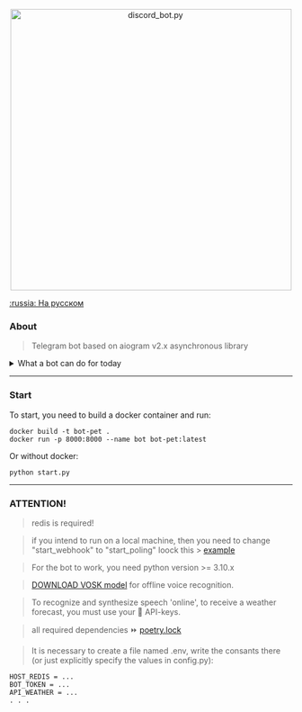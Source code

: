 <p align="center">
  <img alt="discord_bot.py" src="https://i.ibb.co/FX1jp6H/preview-logo.webp" width="500px">
</p>

[:russia: На русском](README.md)
### About

>Telegram bot based on aiogram v2.x asynchronous library 


<details>
 <summary>What a bot can do for today</summary>
<ul>
  <li>Notify about weather :heavy_check_mark:</li>
  <li>Remind me to do something :heavy_check_mark:</li>
  <li>Save passwords :heavy_check_mark:</li>
  <li>Which days are "good" for a haircut :heavy_check_mark:</li>
  <li>Get a horoscope :heavy_check_mark:</li>
</ul>
</details>

***

### Start
To start, you need to build a docker container and run:
```
docker build -t bot-pet .
docker run -p 8000:8000 --name bot bot-pet:latest 
```
Or without docker:
```
python start.py
```

***

### ATTENTION!
> redis is required!

> if you intend to run on a local machine, then you need to change "start_webhook" to "start_poling" loock this > [example](https://github.com/bbt-t/call-support/blob/master/start.py)

> For the bot to work, you need python version >= 3.10.x

> [DOWNLOAD VOSK model](https://alphacephei.com/vosk/models) for offline voice recognition.

> To recognize and synthesize speech 'online', to receive a weather forecast, you must use your :key: API-keys. 

> all required dependencies :fast_forward: [poetry.lock](https://github.com/bbt-t/bot-pet-project/blob/master/poetry.lock)

> It is necessary to create a file named .env, write the consants there (or just explicitly specify the values in config.py):
```
HOST_REDIS = ...
BOT_TOKEN = ...
API_WEATHER = ...
. . .
``` 
